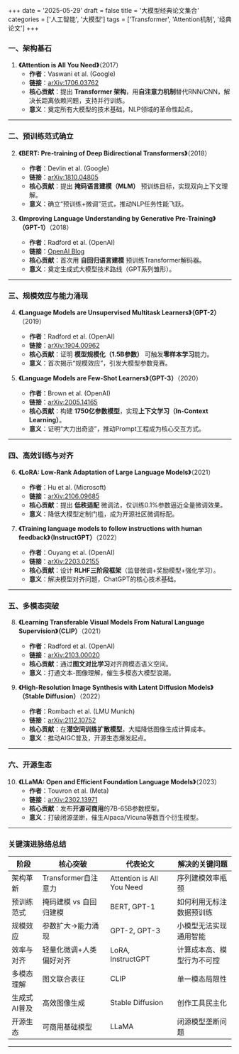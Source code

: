 +++
date = '2025-05-29'
draft = false
title = '大模型经典论文集合'
categories = ['人工智能', '大模型']
tags = ['Transformer', 'Attention机制', '经典论文']
+++

### **一、架构基石**
1. **《Attention is All You Need》**（2017）  
   - **作者**：Vaswani et al. (Google)  
   - **链接**：[arXiv:1706.03762](https://arxiv.org/abs/1706.03762)  
   - **核心贡献**：提出 **Transformer 架构**，用**自注意力机制**替代RNN/CNN，解决长距离依赖问题，支持并行训练。  
   - **意义**：奠定所有大模型的技术基础，NLP领域的革命性起点。  

---

### **二、预训练范式确立**
2. **《BERT: Pre-training of Deep Bidirectional Transformers》**（2018）  
   - **作者**：Devlin et al. (Google)  
   - **链接**：[arXiv:1810.04805](https://arxiv.org/abs/1810.04805)  
   - **核心贡献**：提出 **掩码语言建模（MLM）** 预训练目标，实现双向上下文理解。  
   - **意义**：确立“预训练+微调”范式，推动NLP任务性能飞跃。  
   
3. **《Improving Language Understanding by Generative Pre-Training》（GPT-1）**（2018）  
   - **作者**：Radford et al. (OpenAI)  
   - **链接**：[OpenAI Blog](https://cdn.openai.com/research-covers/language-unsupervised/language_understanding_paper.pdf)  
   - **核心贡献**：首次用 **自回归语言建模** 预训练Transformer解码器。  
   - **意义**：奠定生成式大模型技术路线（GPT系列雏形）。  

---

### **三、规模效应与能力涌现**
4. **《Language Models are Unsupervised Multitask Learners》（GPT-2）**（2019）  
   - **作者**：Radford et al. (OpenAI)  
   - **链接**：[arXiv:1904.00962](https://arxiv.org/abs/1904.00962)  
   - **核心贡献**：证明 **模型规模化（1.5B参数）** 可触发**零样本学习**能力。  
   - **意义**：首次揭示“规模效应”，引发大模型参数竞赛。  
   
5. **《Language Models are Few-Shot Learners》（GPT-3）**（2020）  
   - **作者**：Brown et al. (OpenAI)  
   - **链接**：[arXiv:2005.14165](https://arxiv.org/abs/2005.14165)  
   - **核心贡献**：构建 **1750亿参数模型**，实现**上下文学习（In-Context Learning）**。  
   - **意义**：证明“大力出奇迹”，推动Prompt工程成为核心交互方式。  

---

### **四、高效训练与对齐**
6. **《LoRA: Low-Rank Adaptation of Large Language Models》**（2021）  
   - **作者**：Hu et al. (Microsoft)  
   - **链接**：[arXiv:2106.09685](https://arxiv.org/abs/2106.09685)  
   - **核心贡献**：提出 **低秩适配** 微调法，仅训练0.1%参数逼近全量微调效果。  
   - **意义**：降低大模型定制门槛，成为开源社区微调标配。  
   
7. **《Training language models to follow instructions with human feedback》（InstructGPT）**（2022）  
   - **作者**：Ouyang et al. (OpenAI)  
   - **链接**：[arXiv:2203.02155](https://arxiv.org/abs/2203.02155)  
   - **核心贡献**：设计 **RLHF三阶段框架**（监督微调+奖励模型+强化学习）。  
   - **意义**：解决模型对齐问题，ChatGPT的核心技术基础。  

---

### **五、多模态突破**
8. **《Learning Transferable Visual Models From Natural Language Supervision》（CLIP）**（2021）  
   - **作者**：Radford et al. (OpenAI)  
   - **链接**：[arXiv:2103.00020](https://arxiv.org/abs/2103.00020)  
   - **核心贡献**：通过**图文对比学习**对齐跨模态语义空间。  
   - **意义**：打通文本-图像理解，催生多模态大模型浪潮。  
   
9. **《High-Resolution Image Synthesis with Latent Diffusion Models》（Stable Diffusion）**（2022）  
   - **作者**：Rombach et al. (LMU Munich)  
   - **链接**：[arXiv:2112.10752](https://arxiv.org/abs/2112.10752)  
   - **核心贡献**：在**潜空间训练扩散模型**，大幅降低图像生成计算成本。  
   - **意义**：推动AIGC普及，开源生态爆发起点。  

---

### **六、开源生态**
10. **《LLaMA: Open and Efficient Foundation Language Models》**（2023）  
    - **作者**：Touvron et al. (Meta)  
    - **链接**：[arXiv:2302.13971](https://arxiv.org/abs/2302.13971)  
    - **核心贡献**：发布**开源可商用**的7B-65B参数模型。  
    - **意义**：打破闭源垄断，催生Alpaca/Vicuna等数百个衍生模型。  

---

### **关键演进脉络总结**
| **阶段**       | **核心突破**                | **代表论文**   | **解决的关键问题**         |
|----------------|----------------------------|---------------|--------------------------|
| 架构革新       | Transformer自注意力        | Attention is All You Need | 序列建模效率瓶颈     |
| 预训练范式     | 掩码建模 vs 自回归建模     | BERT, GPT-1   | 如何利用无标注数据预训练 |
| 规模效应       | 参数扩大→能力涌现          | GPT-2, GPT-3  | 小模型无法实现通用智能   |
| 效率与对齐     | 轻量化微调+人类偏好对齐    | LoRA, InstructGPT | 计算成本高、模型行为不可控 |
| 多模态理解     | 图文联合表征               | CLIP          | 单一模态局限性           |
| 生成式AI普及   | 高效图像生成               | Stable Diffusion | 创作工具民主化         |
| 开源生态       | 可商用基础模型             | LLaMA         | 闭源模型垄断问题         |

---
